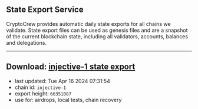 ## State Export Service
CryptoCrew provides automatic daily state exports for all chains we validate. State export files can be used as genesis files and are a snapshot of the current blockchain state, including all validators, accounts, balances and delegations.

---
**Download: [injective-1 state export](https://dl-eu2.ccvalidators.com/SERVICE/injective/injective-1_export_66351087.json)**
---

- last updated: Tue Apr 16 2024 07:31:54
- chain id: `injective-1`
- export height: `66351087`
- use for: airdrops, local tests, chain recovery
